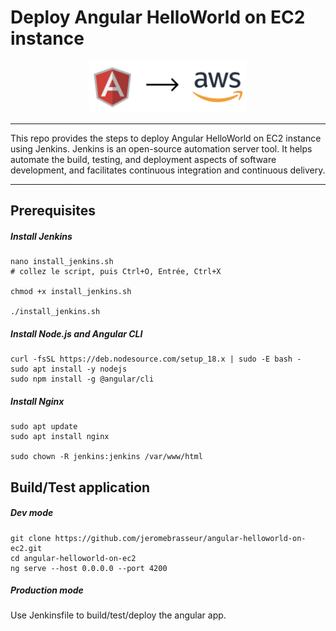 # Deploy Angular HelloWorld on EC2 instance

<p align="center"><img src="img/angular-cicd.png" width="50%"></p>

----

This repo provides the steps to deploy Angular HelloWorld on EC2 instance using Jenkins. Jenkins is an open-source automation server tool. It helps automate the build, testing, and deployment aspects of software development, and facilitates continuous integration and continuous delivery.

----

## Prerequisites

##### Install Jenkins

```
nano install_jenkins.sh
# collez le script, puis Ctrl+O, Entrée, Ctrl+X

chmod +x install_jenkins.sh

./install_jenkins.sh
```

##### Install Node.js and Angular CLI

```
curl -fsSL https://deb.nodesource.com/setup_18.x | sudo -E bash -
sudo apt install -y nodejs
sudo npm install -g @angular/cli
```

##### Install Nginx

```
sudo apt update
sudo apt install nginx

sudo chown -R jenkins:jenkins /var/www/html
```

## Build/Test application

##### Dev mode

```
git clone https://github.com/jeromebrasseur/angular-helloworld-on-ec2.git
cd angular-helloworld-on-ec2
ng serve --host 0.0.0.0 --port 4200
```

##### Production mode

Use Jenkinsfile to build/test/deploy the angular app.

